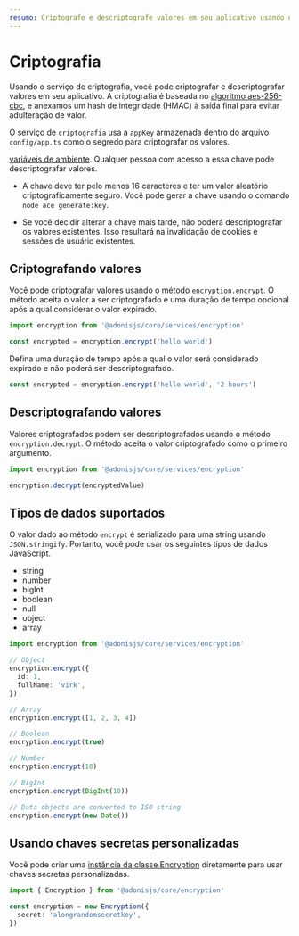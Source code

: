```yaml
---
resumo: Criptografe e descriptografe valores em seu aplicativo usando o serviço de criptografia.
---
```


# Criptografia

Usando o serviço de criptografia, você pode criptografar e descriptografar valores em seu aplicativo. A criptografia é baseada no [algoritmo aes-256-cbc](https://www.n-able.com/blog/aes-256-encryption-algorithm), e anexamos um hash de integridade (HMAC) à saída final para evitar adulteração de valor.

O serviço de `criptografia` usa a `appKey` armazenada dentro do arquivo `config/app.ts` como o segredo para criptografar os valores.

[variáveis ​​de ambiente](../getting_started/environment_variables.md). Qualquer pessoa com acesso a essa chave pode descriptografar valores.

- A chave deve ter pelo menos 16 caracteres e ter um valor aleatório criptograficamente seguro. Você pode gerar a chave usando o comando `node ace generate:key`.

- Se você decidir alterar a chave mais tarde, não poderá descriptografar os valores existentes. Isso resultará na invalidação de cookies e sessões de usuário existentes.

## Criptografando valores

Você pode criptografar valores usando o método `encryption.encrypt`. O método aceita o valor a ser criptografado e uma duração de tempo opcional após a qual considerar o valor expirado.

```ts
import encryption from '@adonisjs/core/services/encryption'

const encrypted = encryption.encrypt('hello world')
```

Defina uma duração de tempo após a qual o valor será considerado expirado e não poderá ser descriptografado.

```ts
const encrypted = encryption.encrypt('hello world', '2 hours')
```

## Descriptografando valores

Valores criptografados podem ser descriptografados usando o método `encryption.decrypt`. O método aceita o valor criptografado como o primeiro argumento.

```ts
import encryption from '@adonisjs/core/services/encryption'

encryption.decrypt(encryptedValue)
```

## Tipos de dados suportados

O valor dado ao método `encrypt` é serializado para uma string usando `JSON.stringify`. Portanto, você pode usar os seguintes tipos de dados JavaScript.

- string
- number
- bigInt
- boolean
- null
- object
- array

```ts
import encryption from '@adonisjs/core/services/encryption'

// Object
encryption.encrypt({
  id: 1,
  fullName: 'virk',
})

// Array
encryption.encrypt([1, 2, 3, 4])

// Boolean
encryption.encrypt(true)

// Number
encryption.encrypt(10)

// BigInt
encryption.encrypt(BigInt(10))

// Data objects are converted to ISO string
encryption.encrypt(new Date())
```

## Usando chaves secretas personalizadas

Você pode criar uma [instância da classe Encryption](https://github.com/adonisjs/encryption/blob/main/src/encryption.ts) diretamente para usar chaves secretas personalizadas.

```ts
import { Encryption } from '@adonisjs/core/encryption'

const encryption = new Encryption({
  secret: 'alongrandomsecretkey',
})
```

